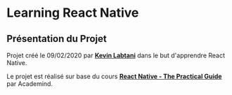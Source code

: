 # Learning React Native

## Présentation du Projet

Projet créé le 09/02/2020 par [**Kevin Labtani**](https://github.com/kevin-labtani) dans le but d'apprendre React Native.

Le projet est réalisé sur base du cours [**React Native - The Practical Guide**](https://www.udemy.com/course/react-native-the-practical-guide/) par Academind.
